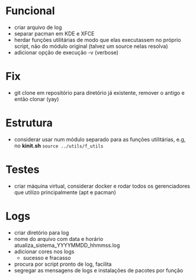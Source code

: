 # Funcional
- criar arquivo de log
- separar pacman em KDE e XFCE
- herdar funções utilitárias de modo que elas executassem no próprio script, não do módulo original (talvez um source nelas resolva)
- adicionar opção de execução -v (verbose)
# Fix
- git clone em repositório para diretório já existente, remover o antigo e então clonar (yay)
# Estrutura
- considerar usar num módulo separado para as funções utilitárias, e.g, no **kinit.sh** `source ../utils/f_utils`
# Testes
- criar máquina virtual, considerar docker e rodar todos os gerenciadores que utilizo principalmente (apt e pacman)
# Logs
- criar diretório para log
- nome do arquivo com data e horário atualiza_sistema_YYYYMMDD_hhmmss.log
- adicionar cores nos logs
  - sucesso e fracasso
- procura por script pronto de log, facilita
- segregar as mensagens de logs e instalações de pacotes por função
